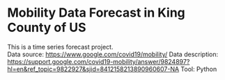 # Mobility Data Forecast in King County of US
 This is a time series forecast project.  
 Data source: https://www.google.com/covid19/mobility/ 
 Data description: https://support.google.com/covid19-mobility/answer/9824897?hl=en&ref_topic=9822927&sjid=8412158213890960607-NA 
 Tool: Python 
